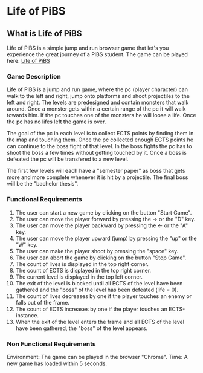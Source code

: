 # Life of PiBS

## What is Life of PiBS

Life of PiBS is a simple jump and run browser game that let's you experience the great journey of a PiBS student.
The game can be played here: [Life of PiBS](https://xunillinux.github.io/LifeOfPiBS/)

### Game Description

Life of PiBS is a jump and run game, where the pc (player character) can walk to the left and right, jump onto platforms and shoot projectiles to the left and right. The levels are predesigned and contain monsters that walk around. Once a monster gets within a certain range of the pc it will walk towards him. If the pc touches one of the monsters he will loose a life. Once the pc has no lifes left the game is over.

The goal of the pc in each level is to collect ECTS points by finding them in the map and touching them. Once the pc collected enough ECTS points he can continue to the boss fight of that level. In the boss fights the pc has to shoot the boss a few times without getting touched by it. Once a boss is defeated the pc will be transfered to a new level.

The first few levels will each have a "semester paper" as boss that gets more and more complete whenever it is hit by a projectile.
The final boss will be the "bachelor thesis".

### Functional Requirements
1) The user can start a new game by clicking on the button "Start Game".
2) The user can move the player forward by pressing the -> or the "D" key.
3) The user can move the player backward by pressing the <- or the "A" key.
4) The user can move the player upward (jump) by pressing the "up" or the "W" key.
5) The user can make the player shoot by pressing the "space" key.
6) The user can abort the game by clicking on the button "Stop Game".
7) The count of lives is displayed in the top right corner.
8) The count of ECTS is displayed in the top right corner.
9) The current level is displayed in the top left corner.
10) The exit of the level is blocked until all ECTS of the level have been gathered and the "boss" of the level has been defeated (life = 0).
11) The count of lives decreases by one if the player touches an enemy or falls out of the frame.
12) The count of ECTS increases by one if the player touches an ECTS-instance.
13) When the exit of the level enters the frame and all ECTS of the level have been gathered, the "boss" of the level appears.


### Non Functional Requirements
Environment: The game can be played in the browser "Chrome".
Time: A new game has loaded within 5 seconds.
